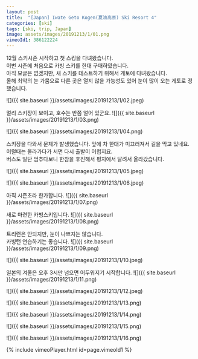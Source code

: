 ```yaml
---
layout: post
title:  "[Japan] Iwate Geto Kogen(夏油高原) Ski Resort 4"
categories: [ski]
tags: [ski, trip, Japan]
image: assets/images/20191213/1/01.png
vimeoId1: 386122224
---
```


12월 스키시즌 시작하고 첫 스킹을 다녀왔습니다.  
이번 시즌에 처음으로 카빙 스키를 한대 구매하였습니다.  
아직 모글은 없겠지만, 새 스키를 테스트하기 위해서 게토에 다녀왔습니다.  
올해 최악의 눈 가뭄으로 다른 곳은 열지 않을 가능성도 있어 눈이 많이 오는 게토로 정했습니다.

![]({{ site.baseurl }}/assets/images/20191213/1/02.jpeg)

멀리 스키장이 보이고, 호수는 반쯤 얼어 있군요.
![]({{ site.baseurl }}/assets/images/20191213/1/03.png)

![]({{ site.baseurl }}/assets/images/20191213/1/04.png)

스키장을 다와서 문제가 발생했습니다.
앞에 차 한대가 미끄러져서 길을 막고 있네요.  
이럴때는 올라가다가 서면 다시 출발이 어렵지요.  
버스도 일단 멈추다보니 한참을 후진해서 평지에서 달려서 올라갔습니다.

![]({{ site.baseurl }}/assets/images/20191213/1/05.jpeg)

![]({{ site.baseurl }}/assets/images/20191213/1/06.jpeg)

아직 시즌초라 한가합니다.
![]({{ site.baseurl }}/assets/images/20191213/1/07.png)

새로 마련한 카빙스키입니다.
![]({{ site.baseurl }}/assets/images/20191213/1/08.png)

트리런은 안되지만, 눈이 나쁘지는 않습니다.  
카빙턴 연습하기는 좋습니다.
![]({{ site.baseurl }}/assets/images/20191213/1/09.png)

![]({{ site.baseurl }}/assets/images/20191213/1/10.jpeg)

일본의 겨울은 오후 3시만 넘으면 어두워지기 시작합니다.
![]({{ site.baseurl }}/assets/images/20191213/1/11.png)

![]({{ site.baseurl }}/assets/images/20191213/1/12.jpeg)

![]({{ site.baseurl }}/assets/images/20191213/1/13.png)

![]({{ site.baseurl }}/assets/images/20191213/1/14.png)

![]({{ site.baseurl }}/assets/images/20191213/1/15.png)

![]({{ site.baseurl }}/assets/images/20191213/1/16.png)


{% include vimeoPlayer.html id=page.vimeoId1 %}